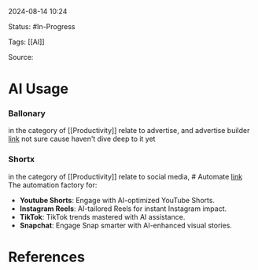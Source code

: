 2024-08-14 10:24

Status: #In-Progress 

Tags: [[AI]]

Source:
# AI Usage

### Ballonary
in the category of [[Productivity]]
relate to advertise, and advertise builder [link](https://balloonary.com/)
not sure cause haven't dive deep to it yet

### Shortx
in the category of [[Productivity]]
relate to social media, # Automate [link](https://shortx.ai/)
The automation factory for:
* **Youtube Shorts**: Engage with AI-optimized YouTube Shorts.
* **Instagram Reels**: AI-tailored Reels for instant Instagram impact.
* **TikTok**: TikTok trends mastered with AI assistance.
* **Snapchat**: Engage Snap smarter with AI-enhanced visual stories.






# References

